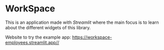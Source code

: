 # WorkSpace

This is an application made with _Streamlit_ where the main focus is to learn about the different widgets of this library.

Website to try the example app:
<https://workspace-employees.streamlit.app//>
